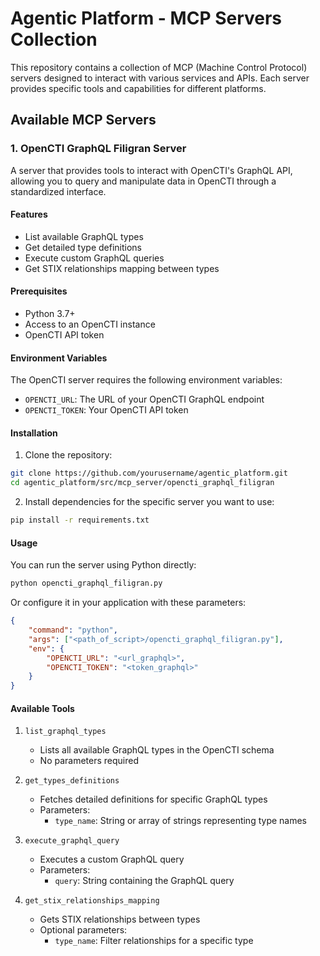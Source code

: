# Agentic Platform - MCP Servers Collection

This repository contains a collection of MCP (Machine Control Protocol) servers designed to interact with various services and APIs. Each server provides specific tools and capabilities for different platforms.

## Available MCP Servers

### 1. OpenCTI GraphQL Filigran Server

A server that provides tools to interact with OpenCTI's GraphQL API, allowing you to query and manipulate data in OpenCTI through a standardized interface.

#### Features

- List available GraphQL types
- Get detailed type definitions
- Execute custom GraphQL queries
- Get STIX relationships mapping between types

#### Prerequisites

- Python 3.7+
- Access to an OpenCTI instance
- OpenCTI API token

#### Environment Variables

The OpenCTI server requires the following environment variables:

- `OPENCTI_URL`: The URL of your OpenCTI GraphQL endpoint
- `OPENCTI_TOKEN`: Your OpenCTI API token


#### Installation

1. Clone the repository:
```bash
git clone https://github.com/yourusername/agentic_platform.git
cd agentic_platform/src/mcp_server/opencti_graphql_filigran
```

2. Install dependencies for the specific server you want to use:
```bash
pip install -r requirements.txt
```



#### Usage

You can run the server using Python directly:

```bash
python opencti_graphql_filigran.py
```

Or configure it in your application with these parameters:

```json
{
    "command": "python",
    "args": ["<path_of_script>/opencti_graphql_filigran.py"],
    "env": {
        "OPENCTI_URL": "<url_graphql>",
        "OPENCTI_TOKEN": "<token_graphql>"
    }
}
```

#### Available Tools

1. `list_graphql_types`
   - Lists all available GraphQL types in the OpenCTI schema
   - No parameters required

2. `get_types_definitions`
   - Fetches detailed definitions for specific GraphQL types
   - Parameters:
     - `type_name`: String or array of strings representing type names

3. `execute_graphql_query`
   - Executes a custom GraphQL query
   - Parameters:
     - `query`: String containing the GraphQL query

4. `get_stix_relationships_mapping`
   - Gets STIX relationships between types
   - Optional parameters:
     - `type_name`: Filter relationships for a specific type
